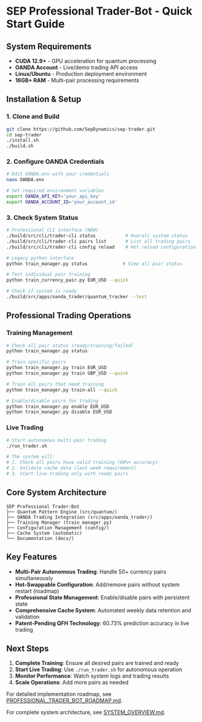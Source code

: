 # SEP Professional Trader-Bot - Quick Start Guide

## System Requirements
- **CUDA 12.9+** - GPU acceleration for quantum processing
- **OANDA Account** - Live/demo trading API access
- **Linux/Ubuntu** - Production deployment environment
- **16GB+ RAM** - Multi-pair processing requirements

## Installation & Setup

### 1. Clone and Build
```bash
git clone https://github.com/SepDynamics/sep-trader.git
cd sep-trader
./install.sh
./build.sh
```

### 2. Configure OANDA Credentials
```bash
# Edit OANDA.env with your credentials
nano OANDA.env

# Set required environment variables
export OANDA_API_KEY='your_api_key'
export OANDA_ACCOUNT_ID='your_account_id'
```

### 3. Check System Status
```bash
# Professional CLI interface (NEW)
./build/src/cli/trader-cli status           # Overall system status
./build/src/cli/trader-cli pairs list       # List all trading pairs
./build/src/cli/trader-cli config reload    # Hot reload configuration

# Legacy python interface  
python train_manager.py status             # View all pair status

# Test individual pair training
python train_currency_pair.py EUR_USD --quick

# Check if system is ready
./build/src/apps/oanda_trader/quantum_tracker --test
```

## Professional Trading Operations

### Training Management
```bash
# Check all pair status (ready/training/failed)
python train_manager.py status

# Train specific pairs
python train_manager.py train EUR_USD
python train_manager.py train GBP_USD --quick

# Train all pairs that need training
python train_manager.py train-all --quick

# Enable/disable pairs for trading
python train_manager.py enable EUR_USD
python train_manager.py disable EUR_USD
```

### Live Trading
```bash
# Start autonomous multi-pair trading
./run_trader.sh

# The system will:
# 1. Check all pairs have valid training (60%+ accuracy)
# 2. Validate cache data (last week requirement)
# 3. Start live trading only with ready pairs
```

## Core System Architecture

```
SEP Professional Trader-Bot
├── Quantum Pattern Engine (src/quantum/)
├── OANDA Trading Integration (src/apps/oanda_trader/)
├── Training Manager (train_manager.py)
├── Configuration Management (config/)
├── Cache System (automatic)
└── Documentation (docs/)
```

## Key Features

- **Multi-Pair Autonomous Trading**: Handle 50+ currency pairs simultaneously
- **Hot-Swappable Configuration**: Add/remove pairs without system restart (roadmap)
- **Professional State Management**: Enable/disable pairs with persistent state
- **Comprehensive Cache System**: Automated weekly data retention and validation
- **Patent-Pending QFH Technology**: 60.73% prediction accuracy in live trading

## Next Steps

1. **Complete Training**: Ensure all desired pairs are trained and ready
2. **Start Live Trading**: Use `./run_trader.sh` for autonomous operation
3. **Monitor Performance**: Watch system logs and trading results
4. **Scale Operations**: Add more pairs as needed

For detailed implementation roadmap, see [PROFESSIONAL_TRADER_BOT_ROADMAP.md](PROFESSIONAL_TRADER_BOT_ROADMAP.md).

For complete system architecture, see [SYSTEM_OVERVIEW.md](SYSTEM_OVERVIEW.md).

